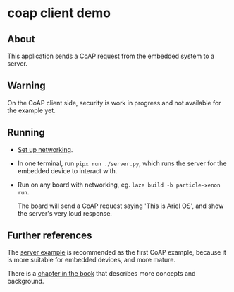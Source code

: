 # coap client demo

## About

This application sends a CoAP request from the embedded system to a server.

## Warning

On the CoAP client side, security is work in progress and not available for the example yet.

## Running

* [Set up networking](../README.md).
* In one terminal, run `pipx run ./server.py`, which runs the server for the embedded device to interact with.
* Run on any board with networking, eg. `laze build -b particle-xenon run`.

  The board will send a CoAP request saying 'This is Ariel OS',
  and show the server's very loud response.

## Further references

The [server example](../coap-server) is recommended as the first CoAP example,
because it is more suitable for embedded devices, and more mature.

There is a [chapter in the book](https://ariel-os.github.io/ariel-os/dev/docs/book/tooling/coap.html)
that describes more concepts and background.
